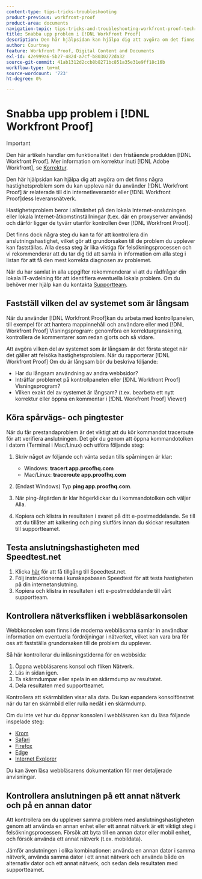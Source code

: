 ```yaml
---
content-type: tips-tricks-troubleshooting
product-previous: workfront-proof
product-area: documents
navigation-topic: tips-tricks-and-troubleshooting-workfront-proof-tech-corner
title: Snabba upp problem i [!DNL Workfront Proof]
description: Den här hjälpsidan kan hjälpa dig att avgöra om det finns några hastighetsproblem som du kan uppleva när du använder [!DNL Workfront Proof] är relaterade till din internetleverantör eller [!DNL Workfront Proof]dess leveransnätverk.
author: Courtney
feature: Workfront Proof, Digital Content and Documents
exl-id: 42e999a6-5b27-482d-a7cf-b8030272da32
source-git-commit: 41ab1312d2ccb8b8271bc851a35e31e9ff18c16b
workflow-type: tm+mt
source-wordcount: '723'
ht-degree: 0%

---
```


# Snabba upp problem i [!DNL Workfront Proof]

>[!IMPORTANT]
>
>Den här artikeln handlar om funktionalitet i den fristående produkten [!DNL Workfront Proof]. Mer information om korrektur inuti [!DNL Adobe Workfront], se [Korrektur](../../../review-and-approve-work/proofing/proofing.md).

Den här hjälpsidan kan hjälpa dig att avgöra om det finns några hastighetsproblem som du kan uppleva när du använder [!DNL Workfront Proof] är relaterade till din internetleverantör eller [!DNL Workfront Proof]dess leveransnätverk.

Hastighetsproblem beror i allmänhet på den lokala Internet-anslutningen eller lokala Internet-åtkomstinställningar (t.ex. där en proxyserver används) och därför ligger de tyvärr utanför kontrollen över [!DNL Workfront Proof].

Det finns dock några steg du kan ta för att kontrollera din anslutningshastighet, vilket gör att grundorsaken till de problem du upplever kan fastställas. Alla dessa steg är lika viktiga för felsökningsprocessen och vi rekommenderar att du tar dig tid att samla in information om alla steg i listan för att få den mest korrekta diagnosen av problemet.

När du har samlat in alla uppgifter rekommenderar vi att du rådfrågar din lokala IT-avdelning för att identifiera eventuella lokala problem. Om du behöver mer hjälp kan du kontakta [Supportteam](https://support.workfront.com/hc/en-us/requests/new).

## Fastställ vilken del av systemet som är långsam

När du använder [!DNL Workfront Proof]kan du arbeta med kontrollpanelen, till exempel för att hantera mappinnehåll och användare eller med [!DNL Workfront Proof] Visningsprogram: genomföra en korrekturgranskning, kontrollera de kommentarer som redan gjorts och så vidare.

Att avgöra vilken del av systemet som är långsam är det första steget när det gäller att felsöka hastighetsproblem. När du rapporterar [!DNL Workfront Proof] Om du är långsam bör du beskriva följande:

* Har du långsam användning av andra webbsidor?
* Inträffar problemet på kontrollpanelen eller [!DNL Workfront Proof] Visningsprogram?
* Vilken exakt del av systemet är långsam? (t.ex. bearbeta ett nytt korrektur eller öppna en kommentar i [!DNL Workfront Proof] Viewer)

## Köra spårvägs- och pingtester

När du får prestandaproblem är det viktigt att du kör kommandot traceroute för att verifiera anslutningen. Det gör du genom att öppna kommandotolken i datorn (Terminal i Mac/Linux) och utföra följande steg:

1. Skriv något av följande och vänta sedan tills spårningen är klar:

   * Windows: **tracert app.proofhq.com**
   * Mac/Linux: **traceroute app.proofhq.com**

1. (Endast Windows) Typ **ping app.proofhq.com**.
1. När ping-åtgärden är klar högerklickar du i kommandotolken och väljer Alla.
1. Kopiera och klistra in resultaten i svaret på ditt e-postmeddelande.
Se till att du tillåter att kalkering och ping slutförs innan du skickar resultaten till supportteamet.

## Testa anslutningshastigheten med Speedtest.net

1. Klicka [här](http://www.speedtest.net/) för att få tillgång till Speedtest.net.
1. Följ instruktionerna i kunskapsbasen Speedtest för att testa hastigheten på din internetanslutning.
1. Kopiera och klistra in resultaten i ett e-postmeddelande till vårt supportteam.

## Kontrollera nätverksfliken i webbläsarkonsolen

Webbkonsolen som finns i de moderna webbläsarna samlar in användbar information om eventuella fördröjningar i nätverket, vilket kan vara bra för oss att fastställa grundorsaken till de problem du upplever.

Så här kontrollerar du inläsningstiderna för en webbsida:

1. Öppna webbläsarens konsol och fliken Nätverk.
1. Läs in sidan igen.
1. Ta skärmdumpar eller spela in en skärmdump av resultatet.
1. Dela resultaten med supportteamet.

Kontrollera att skärmbilden visar alla data. Du kan expandera konsolfönstret när du tar en skärmbild eller rulla nedåt i en skärmdump.

Om du inte vet hur du öppnar konsolen i webbläsaren kan du läsa följande inspelade steg:

* [Krom](http://screencast.com/t/AgQU6JQQ)
* [Safari](http://screencast.com/t/f31GqQYm0w)
* [Firefox](http://screencast.com/t/Xg7SscmAi)
* [Edge](http://www.screencast.com/t/epSwBiaD)
* [Internet Explorer](http://screencast.com/t/x5Q3eHczbc)

Du kan även läsa webbläsarens dokumentation för mer detaljerade anvisningar.

## Kontrollera anslutningen på ett annat nätverk och på en annan dator

Att kontrollera om du upplever samma problem med anslutningshastigheten genom att använda en annan enhet eller ett annat nätverk är ett viktigt steg i felsökningsprocessen. Försök att byta till en annan dator eller mobil enhet, och försök använda ett annat nätverk (t.ex. mobildata).

Jämför anslutningen i olika kombinationer: använda en annan dator i samma nätverk, använda samma dator i ett annat nätverk och använda både en alternativ dator och ett annat nätverk, och sedan dela resultaten med supportteamet.
